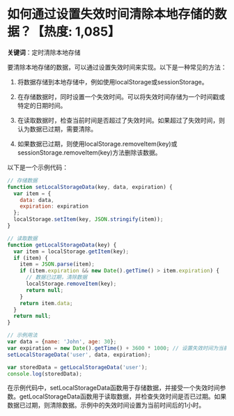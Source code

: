 # 如何通过设置失效时间清除本地存储的数据？【热度: 1,085】

**关键词**：定时清除本地存储

要清除本地存储的数据，可以通过设置失效时间来实现。以下是一种常见的方法：

1. 将数据存储到本地存储中，例如使用localStorage或sessionStorage。

2. 在存储数据时，同时设置一个失效时间。可以将失效时间存储为一个时间戳或特定的日期时间。

3. 在读取数据时，检查当前时间是否超过了失效时间。如果超过了失效时间，则认为数据已过期，需要清除。

4. 如果数据已过期，则使用localStorage.removeItem(key)或sessionStorage.removeItem(key)方法删除该数据。

以下是一个示例代码：

```javascript
// 存储数据
function setLocalStorageData(key, data, expiration) {
  var item = {
    data: data,
    expiration: expiration
  };
  localStorage.setItem(key, JSON.stringify(item));
}

// 读取数据
function getLocalStorageData(key) {
  var item = localStorage.getItem(key);
  if (item) {
    item = JSON.parse(item);
    if (item.expiration && new Date().getTime() > item.expiration) {
      // 数据已过期，清除数据
      localStorage.removeItem(key);
      return null;
    }
    return item.data;
  }
  return null;
}

// 示例用法
var data = {name: 'John', age: 30};
var expiration = new Date().getTime() + 3600 * 1000; // 设置失效时间为当前时间后的1小时
setLocalStorageData('user', data, expiration);

var storedData = getLocalStorageData('user');
console.log(storedData);
```

在示例代码中，setLocalStorageData函数用于存储数据，并接受一个失效时间参数。getLocalStorageData函数用于读取数据，并检查失效时间是否已过期。如果数据已过期，则清除数据。示例中的失效时间设置为当前时间后的1小时。